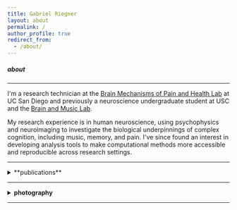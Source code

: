 ```yaml
---
title: Gabriel Riegner
layout: about
permalink: /
author_profile: true
redirect_from: 
  - /about/
---
```


##### about
---
I'm a research technician at the [Brain Mechanisms of Pain and Health Lab](https://www.zeidanlab.com/) at UC San Diego and previously a neuroscience undergraduate student at USC and the [Brain and Music Lab](https://dornsife.usc.edu/labs/brainandmusic/). 

My research experience is in human neuroscience, using psychophysics and neuroimaging to investigate the biological underpinnings of complex cognition, including music, memory, and pain. I've since found an interest in developing analysis tools to make computational methods more accessible and reproducible across research settings.

---

<details markdown=block>
<summary markdown=span>**publications**</summary>

<small>
<b>2020</b>  
A Jinich, E Garland, J Baumgartner, N Gonzalez, <b>G Riegner</b>, J Birenbaum, L Case,  F Zeidan.
<a href='assets/publications/2020-jinich.pdf'>
Neurophysiological mechanisms supporting mindfulness meditation–based pain relief: an updated review.</a>
<i>Current Pain and Headache Reports</i><br>  
<b>2019</b>  
<b>G Riegner</b>.
<a href='assets/publications/2019-riegner.pdf'>
Thesis on recognition memory for melody.</a>
<i>USC undergraduate neuroscience program</i></small>

</details>

---

<details>
	<summary><b>photography</b></summary>
		
  {% include carousel.html height='75' unit='%' duration='7' %}

</details>

---
